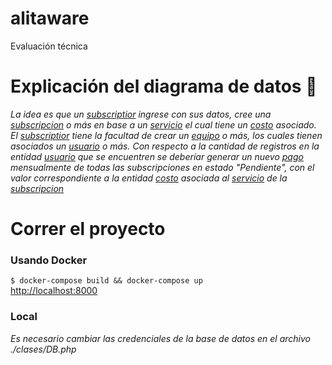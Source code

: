 # alitaware
Evaluación técnica

# Explicación del diagrama de datos 💾
_La idea es que un [subscriptior]() ingrese con sus datos, cree una [subscripcion]() o más en base a un [servicio]() el cual tiene un [costo]() asociado. El [subscriptior]() tiene la facultad de crear un [equipo]() o más, los cuales tienen asociados un [usuario]() o más. Con respecto a la cantidad de registros en la entidad [usuario]() que se encuentren se deberíar generar un nuevo [pago]() mensualmente de todas las subscripciones en estado "Pendiente", con el valor correspondiente a la entidad [costo]() asociada al [servicio]() de la [subscripcion]()_

# Correr el proyecto
### Usando Docker
`$ docker-compose build && docker-compose up` <br>
[http://localhost:8000](http://localhost:8000)

### Local
_Es necesario cambiar las credenciales de la base de datos en el archivo ./clases/DB.php_